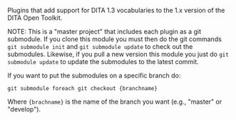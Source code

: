 Plugins that add support for DITA 1.3 vocabularies to the 1.x version of the DITA Open Toolkit.

NOTE: This is a "master project" that includes each plugin as a git submodule. If you clone this module you must then do the 
git commands `git submodule init` and `git submodule update` to check out the submodules. Likewise, if you pull a new version 
this module you just do `git submodule update` to update the submodules to the latest commit.

If you want to put the submodules on a specific branch do:

`git submodule foreach git checkout {branchname}`

Where `{brachname}` is the name of the branch you want (e.g., "master" or "develop").

